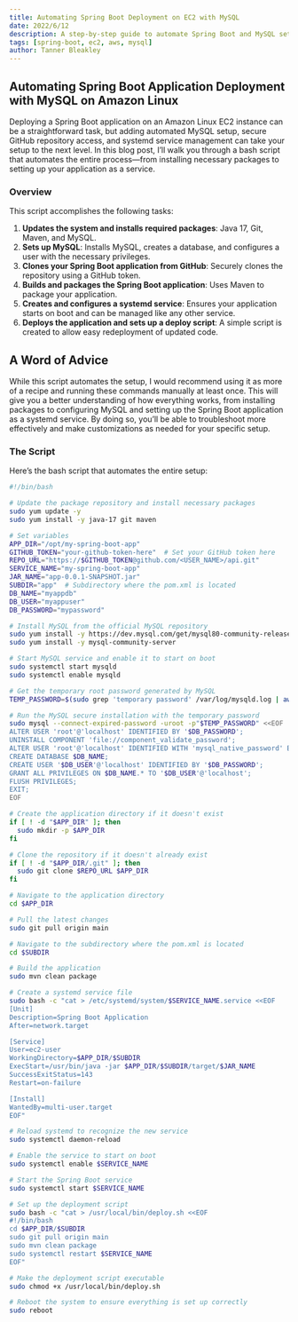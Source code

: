 ```yaml
---
title: Automating Spring Boot Deployment on EC2 with MySQL
date: 2022/6/12
description: A step-by-step guide to automate Spring Boot and MySQL setup on EC2 using bash scripts
tags: [spring-boot, ec2, aws, mysql]
author: Tanner Bleakley
---
```


## Automating Spring Boot Application Deployment with MySQL on Amazon Linux

Deploying a Spring Boot application on an Amazon Linux EC2 instance can be a straightforward task, but adding automated MySQL setup, secure GitHub repository access, and systemd service management can take your setup to the next level. In this blog post, I’ll walk you through a bash script that automates the entire process—from installing necessary packages to setting up your application as a service.

### Overview

This script accomplishes the following tasks:

1. **Updates the system and installs required packages**: Java 17, Git, Maven, and MySQL.
2. **Sets up MySQL**: Installs MySQL, creates a database, and configures a user with the necessary privileges.
3. **Clones your Spring Boot application from GitHub**: Securely clones the repository using a GitHub token.
4. **Builds and packages the Spring Boot application**: Uses Maven to package your application.
5. **Creates and configures a systemd service**: Ensures your application starts on boot and can be managed like any other service.
6. **Deploys the application and sets up a deploy script**: A simple script is created to allow easy redeployment of updated code.

## A Word of Advice

While this script automates the setup, I would recommend using it as more of a recipe and running these commands manually at least once. This will give you a better understanding of how everything works, from installing packages to configuring MySQL and setting up the Spring Boot application as a systemd service. By doing so, you’ll be able to troubleshoot more effectively and make customizations as needed for your specific setup.

### The Script

Here’s the bash script that automates the entire setup:

```bash
#!/bin/bash

# Update the package repository and install necessary packages
sudo yum update -y
sudo yum install -y java-17 git maven

# Set variables
APP_DIR="/opt/my-spring-boot-app"
GITHUB_TOKEN="your-github-token-here"  # Set your GitHub token here
REPO_URL="https://$GITHUB_TOKEN@github.com/<USER_NAME>/api.git"
SERVICE_NAME="my-spring-boot-app"
JAR_NAME="app-0.0.1-SNAPSHOT.jar"
SUBDIR="app"  # Subdirectory where the pom.xml is located
DB_NAME="myappdb"
DB_USER="myappuser"
DB_PASSWORD="mypassword"

# Install MySQL from the official MySQL repository
sudo yum install -y https://dev.mysql.com/get/mysql80-community-release-el7-3.noarch.rpm
sudo yum install -y mysql-community-server

# Start MySQL service and enable it to start on boot
sudo systemctl start mysqld
sudo systemctl enable mysqld

# Get the temporary root password generated by MySQL
TEMP_PASSWORD=$(sudo grep 'temporary password' /var/log/mysqld.log | awk '{print $NF}')

# Run the MySQL secure installation with the temporary password
sudo mysql --connect-expired-password -uroot -p"$TEMP_PASSWORD" <<EOF
ALTER USER 'root'@'localhost' IDENTIFIED BY '$DB_PASSWORD';
UNINSTALL COMPONENT 'file://component_validate_password';
ALTER USER 'root'@'localhost' IDENTIFIED WITH 'mysql_native_password' BY '$DB_PASSWORD';
CREATE DATABASE $DB_NAME;
CREATE USER '$DB_USER'@'localhost' IDENTIFIED BY '$DB_PASSWORD';
GRANT ALL PRIVILEGES ON $DB_NAME.* TO '$DB_USER'@'localhost';
FLUSH PRIVILEGES;
EXIT;
EOF

# Create the application directory if it doesn't exist
if [ ! -d "$APP_DIR" ]; then
  sudo mkdir -p $APP_DIR
fi

# Clone the repository if it doesn't already exist
if [ ! -d "$APP_DIR/.git" ]; then
  sudo git clone $REPO_URL $APP_DIR
fi

# Navigate to the application directory
cd $APP_DIR

# Pull the latest changes
sudo git pull origin main

# Navigate to the subdirectory where the pom.xml is located
cd $SUBDIR

# Build the application
sudo mvn clean package

# Create a systemd service file
sudo bash -c "cat > /etc/systemd/system/$SERVICE_NAME.service <<EOF
[Unit]
Description=Spring Boot Application
After=network.target

[Service]
User=ec2-user
WorkingDirectory=$APP_DIR/$SUBDIR
ExecStart=/usr/bin/java -jar $APP_DIR/$SUBDIR/target/$JAR_NAME
SuccessExitStatus=143
Restart=on-failure

[Install]
WantedBy=multi-user.target
EOF"

# Reload systemd to recognize the new service
sudo systemctl daemon-reload

# Enable the service to start on boot
sudo systemctl enable $SERVICE_NAME

# Start the Spring Boot service
sudo systemctl start $SERVICE_NAME

# Set up the deployment script
sudo bash -c "cat > /usr/local/bin/deploy.sh <<EOF
#!/bin/bash
cd $APP_DIR/$SUBDIR
sudo git pull origin main
sudo mvn clean package
sudo systemctl restart $SERVICE_NAME
EOF"

# Make the deployment script executable
sudo chmod +x /usr/local/bin/deploy.sh

# Reboot the system to ensure everything is set up correctly
sudo reboot
```
